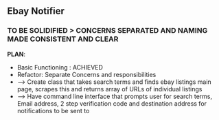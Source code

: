 ## Ebay Notifier

### TO BE SOLIDIFIED > CONCERNS SEPARATED AND NAMING MADE CONSISTENT AND CLEAR

**PLAN**:

- Basic Functioning : ACHIEVED
- Refactor: Separate Concerns and responsibilities
- --> Create class that takes search terms and finds ebay listings main page, scrapes this and returns array of URLs of individual listings
- --> Have command line interface that prompts user for search terms, Email address, 2 step verification code and destination address for notifications to be sent to
